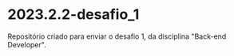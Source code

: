 # 2023.2.2-desafio_1
Repositório criado para enviar o desafio 1, da disciplina "Back-end Developer".
